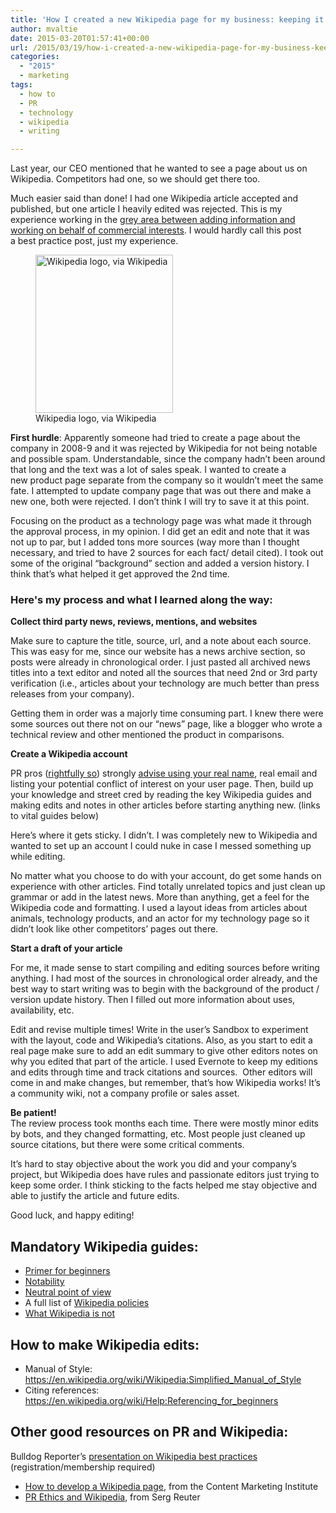 ```yaml
---
title: 'How I created a new Wikipedia page for my business: keeping it from being flagged and sticking to the facts'
author: mvaltie
date: 2015-03-20T01:57:41+00:00
url: /2015/03/19/how-i-created-a-new-wikipedia-page-for-my-business-keeping-it-from-being-flagged-and-sticking-to-the-facts/
categories:
  - "2015"
  - marketing
tags:
  - how to
  - PR
  - technology
  - wikipedia
  - writing

---
```

Last year, our CEO mentioned that he wanted to see a page about us on Wikipedia. Competitors had one, so we should get there too.


Much easier said than done! I had one Wikipedia article accepted and published, but one article I heavily edited was rejected. This is my experience working in the <a href="https://sergereuter.wordpress.com/2012/01/07/pr-ethics-and-wikipedia/" target="_blank" rel="noopener noreferrer">grey area between adding information and working on behalf of commercial interests</a>. I would hardly call this post a best practice post, just my experience.

<figure style="width: 220px" class="wp-caption alignright"><img class="" src="http://upload.wikimedia.org/wikipedia/commons/thumb/b/b3/Wikipedia-logo-v2-en.svg/220px-Wikipedia-logo-v2-en.svg.png" alt="Wikipedia logo, via Wikipedia" width="220" height="253" /><figcaption class="wp-caption-text">Wikipedia logo, via Wikipedia</figcaption></figure>

**First hurdle**: Apparently someone had tried to create a page about the company in 2008-9 and it was rejected by Wikipedia for not being notable and possible spam. Understandable, since the company hadn&#8217;t been around that long and the text was a lot of sales speak. I wanted to create a new product page separate from the company so it wouldn&#8217;t meet the same fate. I attempted to update company page that was out there and make a new one, both were rejected. I don&#8217;t think I will try to save it at this point.

Focusing on the product as a technology page was what made it through the approval process, in my opinion. I did get an edit and note that it was not up to par, but I added tons more sources (way more than I thought necessary, and tried to have 2 sources for each fact/ detail cited). I took out some of the original &#8220;background&#8221; section and added a version history. I think that&#8217;s what helped it get approved the 2nd time.

### Here's my process and what I learned along the way:
**Collect third party news, reviews, mentions, and websites**

Make sure to capture the title, source, url, and a note about each source. This was easy for me, since our website has a news archive section, so posts were already in chronological order. I just pasted all archived news titles into a text editor and noted all the sources that need 2nd or 3rd party verification (i.e., articles about your technology are much better than press releases from your company).

Getting them in order was a majorly time consuming part. I knew there were some sources out there not on our “news” page, like a blogger who wrote a technical review and other mentioned the product in comparisons.


**Create a Wikipedia account**

PR pros (<a href="https://sergereuter.wordpress.com/2012/01/07/pr-ethics-and-wikipedia/" target="_blank" rel="noopener noreferrer">rightfully so</a>) strongly <a href="http://contentmarketinginstitute.com/2011/11/how-to-develop-a-wikipedia-page/" target="_blank" rel="noopener noreferrer">advise using your real name</a>, real email and listing your potential conflict of interest on your user page. Then, build up your knowledge and street cred by reading the key Wikipedia guides and making edits and notes in other articles before starting anything new. (links to vital guides below)

Here’s where it gets sticky. I didn’t. I was completely new to Wikipedia and wanted to set up an account I could nuke in case I messed something up while editing.


No matter what you choose to do with your account, do get some hands on experience with other articles. Find totally unrelated topics and just clean up grammar or add in the latest news. More than anything, get a feel for the Wikipedia code and formatting. I used a layout ideas from articles about animals, technology products, and an actor for my technology page so it didn&#8217;t look like other competitors&#8217; pages out there.

**Start a draft of your article**

For me, it made sense to start compiling and editing sources before writing anything. I had most of the sources in chronological order already, and the best way to start writing was to begin with the background of the product / version update history. Then I filled out more information about uses, availability, etc.

Edit and revise multiple times! Write in the user&#8217;s Sandbox to experiment with the layout, code and Wikipedia&#8217;s citations. Also, as you start to edit a real page make sure to add an edit summary to give other editors notes on why you edited that part of the article. I used Evernote to keep my editions and edits through time and track citations and sources.  Other editors will come in and make changes, but remember, that&#8217;s how Wikipedia works! It&#8217;s a community wiki, not a company profile or sales asset.


**Be patient!**  
The review process took months each time. There were mostly minor edits by bots, and they changed formatting, etc. Most people just cleaned up source citations, but there were some critical comments.


It&#8217;s hard to stay objective about the work you did and your company&#8217;s project, but Wikipedia does have rules and passionate editors just trying to keep some order. I think sticking to the facts helped me stay objective and able to justify the article and future edits.

Good luck, and happy editing! 

## Mandatory Wikipedia guides:

* <a href="https://en.wikipedia.org/wiki/Wikipedia:A_primer_for_newcomers" target="_blank" rel="noopener noreferrer">Primer for beginners</a>
* <a href="https://en.wikipedia.org/wiki/Wikipedia:Notability" target="_blank" rel="noopener noreferrer">Notability</a>
* <a href="https://en.wikipedia.org/wiki/Wikipedia:Neutral_point_of_view" target="_blank" rel="noopener noreferrer">Neutral point of view</a>
* A full list of <a href="https://en.wikipedia.org/wiki/Wikipedia:List_of_policies" target="_blank" rel="noopener noreferrer">Wikipedia policies</a>
* <a href="https://en.wikipedia.org/wiki/Wikipedia:What_Wikipedia_is_not " target="_blank" rel="noopener noreferrer">What Wikipedia is not</a>
 
## How to make Wikipedia edits:

 * Manual of Style: <a href="https://en.wikipedia.org/wiki/Wikipedia:Simplified_Manual_of_Style" target="_blank" rel="noopener noreferrer">https://en.wikipedia.org/wiki/Wikipedia:Simplified_Manual_of_Style</a>
 * Citing references: <a href="https://en.wikipedia.org/wiki/Help:Referencing_for_beginners" target="_blank" rel="noopener noreferrer">https://en.wikipedia.org/wiki/Help:Referencing_for_beginners</a>


## Other good resources on PR and Wikipedia: </strong>

Bulldog Reporter’s <a href="//training2462.rssing.com/browser.php?indx=16015127&item=6" target="_blank" rel="noopener noreferrer">presentation on Wikipedia best practices</a> (registration/membership required)
 * <a href="http://contentmarketinginstitute.com/2011/11/how-to-develop-a-wikipedia-page/" target="_blank" rel="noopener noreferrer">How to develop a Wikipedia page</a>, from the Content Marketing Institute
 * <a href="https://sergereuter.wordpress.com/2012/01/07/pr-ethics-and-wikipedia/" target="_blank" rel="noopener noreferrer">PR Ethics and Wikipedia</a>, from Serg Reuter
